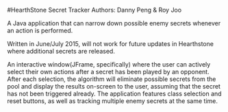 #HearthStone Secret Tracker
Authors:  Danny Peng & Roy Joo 

A Java application that can narrow down possible enemy secrets whenever an action is performed.  

Written in June/July 2015, will not work for future updates in Hearthstone where additional secrets are released.

An interactive window(JFrame, specifically) where the user can actively select their own actions after a secret has been played 
by an opponent.  After each selection, the algorithm will eliminate possible secrets from the pool and display the results
on-screen to the user, assuming that the secret has not been triggered already.  The application features class selection and
reset buttons, as well as tracking multiple enemy secrets at the same time.
